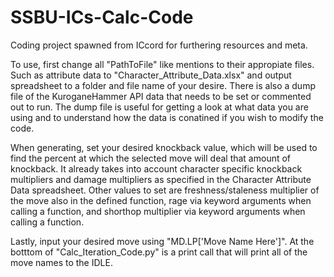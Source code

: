 # SSBU-ICs-Calc-Code
Coding project spawned from ICcord for furthering resources and meta.

To use, first change all "PathToFile" like mentions to their appropiate files. Such as attribute data to "Character_Attribute_Data.xlsx" and output spreadsheet to a folder and file name of your desire. There is also a dump file of the KuroganeHammer API data that needs to be set or commented out to run. The dump file is useful for getting a look at what data you are using and to understand how the data is conatined if you wish to modify the code. 

When generating, set your desired knockback value, which will be used to find the percent at which the selected move will deal that amount of knockback. It already takes into account character specific knockback multipliers and damage multipliers as specified in the Character Attribute Data spreadsheet. Other values to set are freshness/staleness multiplier of the move also in the defined function, rage via keyword arguments when calling a function, and shorthop multiplier via keyword arguments when calling a function.

Lastly, input your desired move using "MD.LP['Move Name Here']". At the botttom of "Calc_Iteration_Code.py" is a print call that will print all of the move names to the IDLE.
